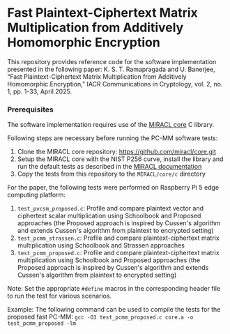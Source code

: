 # Fast Plaintext-Ciphertext Matrix Multiplication from Additively Homomorphic Encryption

This repository provides reference code for the software implementation presented in the following paper: K. S. T. Ramapragada and U. Banerjee, “Fast Plaintext-Ciphertext Matrix Multiplication from Additively Homomorphic Encryption,” IACR Communications in Cryptology, vol. 2, no. 1, pp. 1-33, April 2025.

### Prerequisites

The software implementation requires use of the [MIRACL core](https://github.com/miracl/core/tree/master/c) C library.

Following steps are necessary before running the PC-MM software tests:
1. Clone the MIRACL core repository: https://github.com/miracl/core.git
2. Setup the MIRACL core with the NIST P256 curve, install the library and run the default tests as described in the [MIRACL documentation](https://github.com/miracl/core/blob/master/c/readme.md)
3. Copy the tests from this repository to the ```MIRACL/core/c``` directory

For the paper, the following tests were performed on Raspberry Pi 5 edge computing platform:
1. ```test_pvcsm_proposed.c```: Profile and compare plaintext vector and ciphertext scalar multiplication using Schoolbook and Proposed approaches (the Proposed approach is inspired by Cussen's algorithm and extends Cussen's algorithm from plaintext to encrypted setting)
2. ```test_pcmm_strassen.c```: Profile and compare plaintext-ciphertext matrix multiplication using Schoolbook and Strassen approaches
3. ```test_pcmm_proposed.c```: Profile and compare plaintext-ciphertext matrix multiplication using Schoolbook and Proposed approaches (the Proposed approach is inspired by Cussen's algorithm and extends Cussen's algorithm from plaintext to encrypted setting)

Note: Set the appropriate ```#define``` macros in the corresponding header file to run the test for various scenarios.

Example: The following command can be used to compile the tests for the proposed fast PC-MM: ```gcc -O3 test_pcmm_proposed.c core.a -o test_pcmm_proposed -lm```

